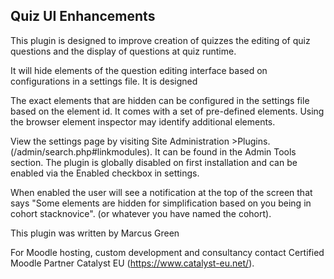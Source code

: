 ## Quiz UI Enhancements

This plugin is designed to improve creation of quizzes the editing of quiz questions and the display of questions at quiz runtime.

It will hide elements of the question editing interface based on configurations in a settings file. It is designed


The exact elements that are hidden can be configured in the settings file based on the element id. It comes with a set of pre-defined elements. Using the browser element inspector may identify additional elements.

View the settings page by visiting Site Administration >Plugins.(/admin/search.php#linkmodules). It can be found in the Admin Tools section.  The plugin is globally disabled on first installation and can be enabled via the Enabled checkbox in settings.

When enabled the user will see a notification at the top of the screen that says "Some elements are hidden for simplification based on you being in cohort stacknovice". (or whatever you have named the cohort).

This plugin was written by Marcus Green

For Moodle hosting, custom development and consultancy contact Certified Moodle Partner Catalyst EU (https://www.catalyst-eu.net/).

